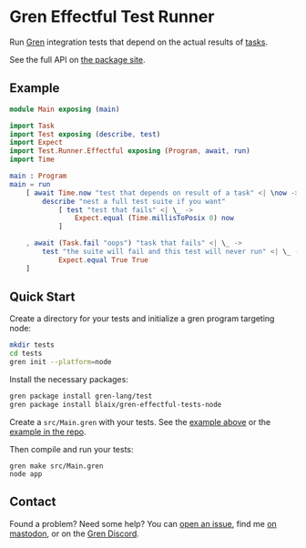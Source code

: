 # Gren Effectful Test Runner

Run [Gren](https://gren-lang.org/) integration tests that depend on the actual results of [tasks](https://gren-lang.org/book/applications/tasks/).

See the full API on [the package site](https://packages.gren-lang.org/package/blaix/gren-effectful-tests).

## Example

```elm
module Main exposing (main)

import Task
import Test exposing (describe, test)
import Expect
import Test.Runner.Effectful exposing (Program, await, run)
import Time

main : Program
main = run
    [ await Time.now "test that depends on result of a task" <| \now ->
        describe "nest a full test suite if you want"
            [ test "test that fails" <| \_ ->
                Expect.equal (Time.millisToPosix 0) now
            ]

    , await (Task.fail "oops") "task that fails" <| \_ ->
        test "the suite will fail and this test will never run" <| \_ ->
            Expect.equal True True
    ]
```

## Quick Start

Create a directory for your tests and initialize a gren program targeting node:

```sh
mkdir tests
cd tests
gren init --platform=node
```

Install the necessary packages:

```sh
gren package install gren-lang/test
gren package install blaix/gren-effectful-tests-node
```

Create a `src/Main.gren` with your tests.
See the [example above](#Example) or the [example in the repo](/example/src/Main.gren).

Then compile and run your tests:

```
gren make src/Main.gren
node app
```

## Contact

Found a problem? Need some help?
You can [open an issue](https://github.com/blaix/gren-effectful-tests-node/issues),
find me [on mastodon](https://hachyderm.io/@blaix),
or on the [Gren Discord](https://gren-lang.org/community).
